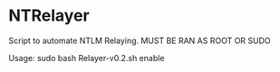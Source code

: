 # NTRelayer
Script to automate NTLM Relaying. 
MUST BE RAN AS ROOT OR SUDO

Usage: sudo bash Relayer-v0.2.sh enable

